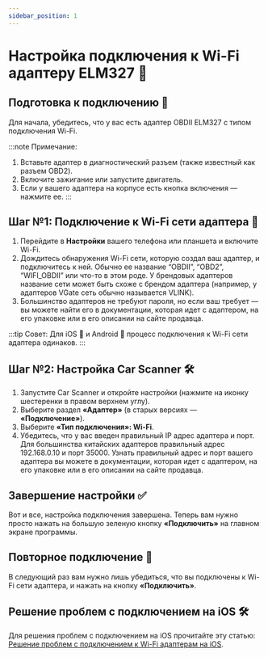 ```yaml
---
sidebar_position: 1
---
```


# Настройка подключения к Wi-Fi адаптеру ELM327 📡

## Подготовка к подключению 🔧

Для начала, убедитесь, что у вас есть адаптер OBDII ELM327 с типом подключения Wi-Fi.

:::note Примечание:
1. Вставьте адаптер в диагностический разъем (также известный как разъем OBD2).
2. Включите зажигание или запустите двигатель.
3. Если у вашего адаптера на корпусе есть кнопка включения — нажмите ее.
:::

## Шаг №1: Подключение к Wi-Fi сети адаптера 📶

1. Перейдите в **Настройки** вашего телефона или планшета и включите Wi-Fi.
2. Дождитесь обнаружения Wi-Fi сети, которую создал ваш адаптер, и подключитесь к ней. Обычно ее название “OBDII”, “OBD2”, “WIFI_OBDII” или что-то в этом роде. У брендовых адаптеров название сети может быть схоже с брендом адаптера (например, у адаптеров VGate сеть обычно называется VLINK).
3. Большинство адаптеров не требуют пароля, но если ваш требует — вы можете найти его в документации, которая идет с адаптером, на его упаковке или в его описании на сайте продавца.

:::tip Совет:
Для iOS 🍎 и Android 🤖 процесс подключения к Wi-Fi сети адаптера одинаков.
:::

## Шаг №2: Настройка Car Scanner 🛠️

1. Запустите Car Scanner и откройте настройки (нажмите на иконку шестеренки в правом верхнем углу).
2. Выберите раздел **«Адаптер»** (в старых версиях — **«Подключение»**).
3. Выберите **«Тип подключения»: Wi-Fi**.
4. Убедитесь, что у вас введен правильный IP адрес адаптера и порт. Для большинства китайских адаптеров правильный адрес 192.168.0.10 и порт 35000. Узнать правильный адрес и порт вашего адаптера вы можете в документации, которая идет с адаптером, на его упаковке или в его описании на сайте продавца.

## Завершение настройки ✅

Вот и все, настройка подключения завершена. Теперь вам нужно просто нажать на большую зеленую кнопку **«Подключить»** на главном экране программы.

## Повторное подключение 🔄

В следующий раз вам нужно лишь убедиться, что вы подключены к Wi-Fi сети адаптера, и нажать на кнопку **«Подключить»**.

## Решение проблем с подключением на iOS 🛠️

Для решения проблем с подключением на iOS прочитайте эту статью: [Решение проблем с подключением к Wi-Fi адаптерам на iOS](#).
